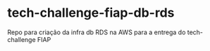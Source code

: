 # tech-challenge-fiap-db-rds
Repo para criação da infra db RDS na AWS para a entrega do tech-challenge FIAP
